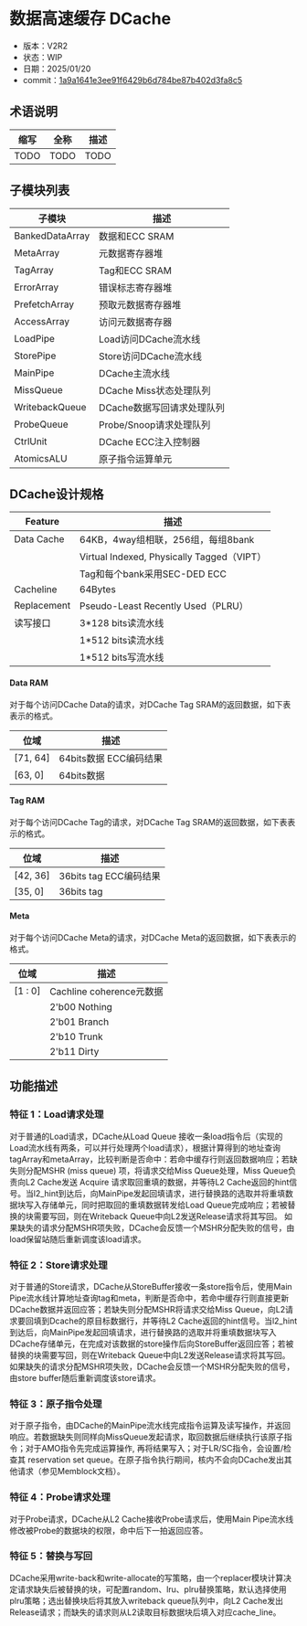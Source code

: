 # 数据高速缓存 DCache

<!-- TODO: 填写版本信息 -->

- 版本：V2R2
- 状态：WIP
- 日期：2025/01/20
  <!-- TODO: 填写 commit -->
- commit：[1a9a1641e3ee91f6429b6d784be87b402d3fa8c5](https://github.com/OpenXiangShan/XiangShan/tree/1a9a1641e3ee91f6429b6d784be87b402d3fa8c5)


## 术语说明

| 缩写 | 全称  | 描述  |
| --- | --- | --- |
| TODO | TODO | TODO |

## 子模块列表

| 子模块             | 描述                |
|-----------------|-------------------|
| BankedDataArray | 数据和ECC SRAM       |
| MetaArray       | 元数据寄存器堆           |
| TagArray        | Tag和ECC SRAM      |
| ErrorArray      | 错误标志寄存器堆          |
| PrefetchArray   | 预取元数据寄存器堆         |
| AccessArray     | 访问元数据寄存器          |
| LoadPipe        | Load访问DCache流水线   |
| StorePipe       | Store访问DCache流水线  |
| MainPipe        | DCache主流水线        |
| MissQueue       | DCache Miss状态处理队列 |
| WritebackQueue  | DCache数据写回请求处理队列  |
| ProbeQueue      | Probe/Snoop请求处理队列 |
| CtrlUnit        | DCache ECC注入控制器   |
| AtomicsALU      | 原子指令运算单元        |

## DCache设计规格
| Feature     | 描述                                       |
|-------------|------------------------------------------|
| Data Cache  | 64KB，4way组相联，256组，每组8bank          |
|             | Virtual Indexed, Physically Tagged（VIPT） |
|             | Tag和每个bank采用SEC-DED ECC               |
| Cacheline   | 64Bytes                                  |
| Replacement | Pseudo-Least Recently Used（PLRU）         |
| 读写接口      | 3*128 bits读流水线                           |
|             | 1*512 bits读流水线                           |
|             | 1*512 bits写流水线                           |

#### Data RAM
对于每个访问DCache Data的请求，对DCache Tag SRAM的返回数据，如下表表示的格式。

| 位域       | 描述              |
|-------------|---------------------|
| [71, 64] | 64bits数据 ECC编码结果 |
| [63,  0]  | 64bits数据         |

#### Tag RAM
对于每个访问DCache Tag的请求，对DCache Tag SRAM的返回数据，如下表表示的格式。

| 位域       | 描述              |
|-------------|---------------------|
| [42, 36] | 36bits tag ECC编码结果 |
| [35,  0]  | 36bits tag        |

#### Meta
对于每个访问DCache Meta的请求，对DCache Meta的返回数据，如下表表示的格式。

| 位域      | 描述                    |
|---------|-----------------------|
| [1 : 0] | Cachline coherence元数据 |
|         | 2'b00 Nothing       |
|         | 2'b01 Branch        |
|         | 2'b10 Trunk         |
|         | 2'b11 Dirty         |

## 功能描述
### 特征 1：Load请求处理
对于普通的Load请求，DCache从Load Queue 接收一条load指令后（实现的Load流水线有两条，可以并行处理两个load请求），根据计算得到的地址查询tagArray和metaArray，比较判断是否命中：若命中缓存行则返回数据响应；若缺失则分配MSHR (miss queue) 项，将请求交给Miss Queue处理，Miss Queue负责向L2 Cache发送 Acquire 请求取回重填的数据，并等待L2 Cache返回的hint信号。当l2_hint到达后，向MainPipe发起回填请求，进行替换路的选取并将重填数据块写入存储单元，同时把取回的重填数据转发给Load Queue完成响应；若被替换的块需要写回，则在Writeback Queue中向L2发送Release请求将其写回。
如果缺失的请求分配MSHR项失败，DCache会反馈一个MSHR分配失败的信号，由load保留站随后重新调度该load请求。

### 特征 2：Store请求处理
对于普通的Store请求，DCache从StoreBuffer接收一条store指令后，使用Main Pipe流水线计算地址查询tag和meta，判断是否命中，若命中缓存行则直接更新DCache数据并返回应答；若缺失则分配MSHR将请求交给Miss Queue，向L2请求要回填到Dcache的原目标数据行，并等待L2 Cache返回的hint信号。当l2_hint到达后，向MainPipe发起回填请求，进行替换路的选取并将重填数据块写入DCache存储单元，在完成对该数据的store操作后向StoreBuffer返回应答；若被替换的块需要写回，则在Writeback Queue中向L2发送Release请求将其写回。
如果缺失的请求分配MSHR项失败，DCache会反馈一个MSHR分配失败的信号，由store buffer随后重新调度该store请求。

### 特征 3：原子指令处理
对于原子指令，由DCache的MainPipe流水线完成指令运算及读写操作，并返回响应。若数据缺失则同样向MissQueue发起请求，取回数据后继续执行该原子指令；对于AMO指令先完成运算操作, 再将结果写入；对于LR/SC指令，会设置/检查其 reservation set queue。在原子指令执行期间，核内不会向DCache发出其他请求（参见Memblock文档）。

### 特征 4：Probe请求处理
对于Probe请求，DCache从L2 Cache接收Probe请求后，使用Main Pipe流水线修改被Probe的数据块的权限，命中后下一拍返回应答。

### 特征 5：替换与写回
DCache采用write-back和write-allocate的写策略，由一个replacer模块计算决定请求缺失后被替换的块，可配置random、lru、plru替换策略，默认选择使用plru策略；选出替换块后将其放入writeback queue队列中，向L2 Cache发出Release请求；而缺失的请求则从L2读取目标数据块后填入对应cache_line。
